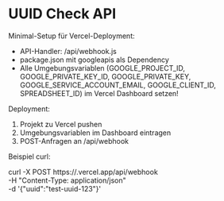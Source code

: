 # UUID Check API

Minimal-Setup für Vercel-Deployment:

- API-Handler: /api/webhook.js
- package.json mit googleapis als Dependency
- Alle Umgebungsvariablen (GOOGLE_PROJECT_ID, GOOGLE_PRIVATE_KEY_ID, GOOGLE_PRIVATE_KEY, GOOGLE_SERVICE_ACCOUNT_EMAIL, GOOGLE_CLIENT_ID, SPREADSHEET_ID) im Vercel Dashboard setzen!

Deployment:
1. Projekt zu Vercel pushen
2. Umgebungsvariablen im Dashboard eintragen
3. POST-Anfragen an /api/webhook

Beispiel curl:

curl -X POST https://<dein-vercel-projekt>.vercel.app/api/webhook \
  -H "Content-Type: application/json" \
  -d '{"uuid":"test-uuid-123"}'
